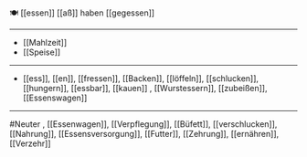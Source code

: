 🍽️ [[essen]] [[aß]] haben [[gegessen]]

---

- [[Mahlzeit]]
- [[Speise]]

---

- [[ess]], [[en]], [[fressen]], [[Backen]], [[löffeln]], [[schlucken]], [[hungern]], [[essbar]], [[kauen]]
  , [[Wurstessern]], [[zubeißen]], [[Essenswagen]]

---

#Neuter , [[Essenwagen]], [[Verpflegung]], [[Büfett]], [[verschlucken]], [[Nahrung]], [[Essensversorgung]], [[Futter]], [[Zehrung]], [[ernähren]], [[Verzehr]]
